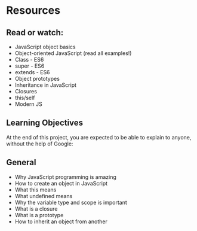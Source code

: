 # Resources
## Read or watch:

* JavaScript object basics
* Object-oriented JavaScript (read all examples!)
* Class - ES6
* super - ES6
* extends - ES6
* Object prototypes
* Inheritance in JavaScript
* Closures
* this/self
* Modern JS
## Learning Objectives
At the end of this project, you are expected to be able to explain to anyone, without the help of Google:

## General
* Why JavaScript programming is amazing
* How to create an object in JavaScript
* What this means
* What undefined means
* Why the variable type and scope is important
* What is a closure
* What is a prototype
* How to inherit an object from another
